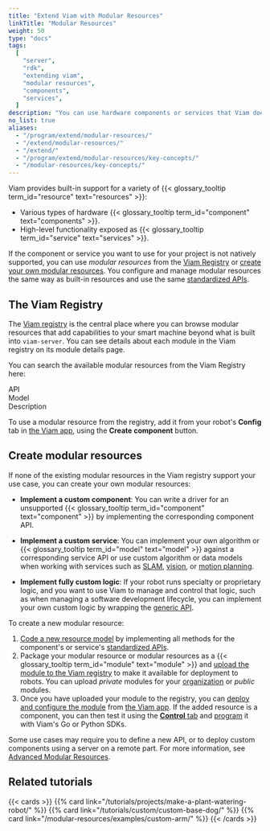 ```yaml
---
title: "Extend Viam with Modular Resources"
linkTitle: "Modular Resources"
weight: 50
type: "docs"
tags:
  [
    "server",
    "rdk",
    "extending viam",
    "modular resources",
    "components",
    "services",
  ]
description: "You can use hardware components or services that Viam does not natively support, by adding them through existing modular resources from the Viam Registry or by creating new modular resources."
no_list: true
aliases:
  - "/program/extend/modular-resources/"
  - "/extend/modular-resources/"
  - "/extend/"
  - "/program/extend/modular-resources/key-concepts/"
  - "/modular-resources/key-concepts/"
---
```


Viam provides built-in support for a variety of {{< glossary_tooltip term_id="resource" text="resources" >}}:

- Various types of hardware {{< glossary_tooltip term_id="component" text="components" >}}.
- High-level functionality exposed as {{< glossary_tooltip term_id="service" text="services" >}}.

If the component or service you want to use for your project is not natively supported, you can use _modular resources_ from the [Viam Registry](#the-viam-registry) or [create your own modular resources](#create-modular-resources).
You configure and manage modular resources the same way as built-in resources and use the same [standardized APIs](/program/apis/).

## The Viam Registry

The [Viam registry](https://app.viam.com/registry) is the central place where you can browse modular resources that add capabilities to your smart machine beyond what is built into `viam-server`.
You can see details about each module in the Viam registry on its module details page.

You can search the available modular resources from the Viam Registry here:

<div id="searchbox"></div>
<p>
<div id="searchstats"></div></p>
<div class="mr-component" id="">
  <div class="modellistheader">
    <div class="type">API</div>
    <div class="name">Model</div>
    <div>Description</div>
  </div>
<div id="hits" class="modellist">
</div>
<div id="pagination"></div>
</div>

To use a modular resource from the registry, add it from your robot's **Config** tab in [the Viam app](https://app.viam.com/), using the **Create component** button.

## Create modular resources

If none of the existing modular resources in the Viam registry support your use case, you can create your own modular resources:

- **Implement a custom component**: You can write a driver for an unsupported {{< glossary_tooltip term_id="component" text="component" >}} by implementing the corresponding component API.

- **Implement a custom service**: You can implement your own algorithm or {{< glossary_tooltip term_id="model" text="model" >}} against a corresponding service API or use custom algorithm or data models when working with services such as [SLAM](/services/slam/), [vision](/services/vision/), or [motion planning](/services/motion/).

- **Implement fully custom logic**: If your robot runs specialty or proprietary logic, and you want to use Viam to manage and control that logic, such as when managing a software development lifecycle, you can implement your own custom logic by wrapping the [generic API](/components/generic/).

To create a new modular resource:

1. [Code a new resource model](/modular-resources/create/) by implementing all methods for the component's or service's [standardized APIs](/program/apis/).
1. Package your modular resource or modular resources as a {{< glossary_tooltip term_id="module" text="module" >}} and [upload the module to the Viam registry](/modular-resources/upload/) to make it available for deployment to robots.
   You can upload _private_ modules for your [organization](/manage/fleet/organizations/) or _public_ modules.
1. Once you have uploaded your module to the registry, you can [deploy and configure the module](/modular-resources/configure/) from [the Viam app](https://app.viam.com/).
   If the added resource is a component, you can then test it using the [**Control** tab](/manage/fleet/#remote-control) and [program](/program/) it with Viam's Go or Python SDKs.

Some use cases may require you to define a new API, or to deploy custom components using a server on a remote part.
For more information, see [Advanced Modular Resources](/modular-resources/advanced/).

## Related tutorials

{{< cards >}}
{{% card link="/tutorials/projects/make-a-plant-watering-robot/" %}}
{{% card link="/tutorials/custom/custom-base-dog/" %}}
{{% card link="/modular-resources/examples/custom-arm/" %}}
{{< /cards >}}
